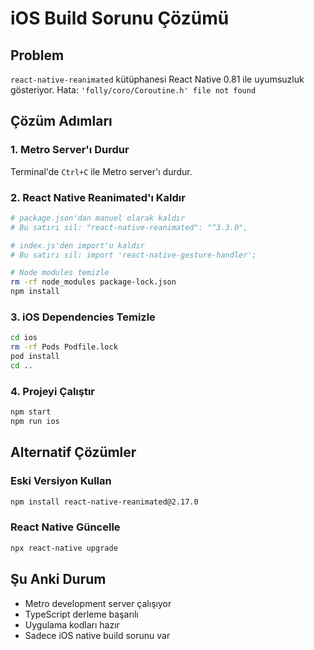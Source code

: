 # iOS Build Sorunu Çözümü

## Problem
`react-native-reanimated` kütüphanesi React Native 0.81 ile uyumsuzluk gösteriyor.
Hata: `'folly/coro/Coroutine.h' file not found`

## Çözüm Adımları

### 1. Metro Server'ı Durdur
Terminal'de `Ctrl+C` ile Metro server'ı durdur.

### 2. React Native Reanimated'ı Kaldır

```bash
# package.json'dan manuel olarak kaldır
# Bu satırı sil: "react-native-reanimated": "^3.3.0",

# index.js'den import'u kaldır  
# Bu satırı sil: import 'react-native-gesture-handler';

# Node modules temizle
rm -rf node_modules package-lock.json
npm install
```

### 3. iOS Dependencies Temizle

```bash
cd ios
rm -rf Pods Podfile.lock
pod install
cd ..
```

### 4. Projeyi Çalıştır

```bash
npm start
npm run ios
```

## Alternatif Çözümler

### Eski Versiyon Kullan
```bash
npm install react-native-reanimated@2.17.0
```

### React Native Güncelle
```bash
npx react-native upgrade
```

## Şu Anki Durum
- Metro development server çalışıyor
- TypeScript derleme başarılı
- Uygulama kodları hazır
- Sadece iOS native build sorunu var
